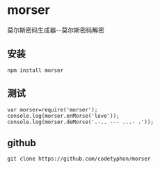 # morser
莫尔斯密码生成器--莫尔斯密码解密

## 安装

```
npm install morser
```

## 测试


```
var morser=require('morser');
console.log(morser.enMorse('love'));
console.log(morser.deMorse('.-.. --- ...- .'));
```

## github

```
git clone https://github.com/codetyphon/morser
```